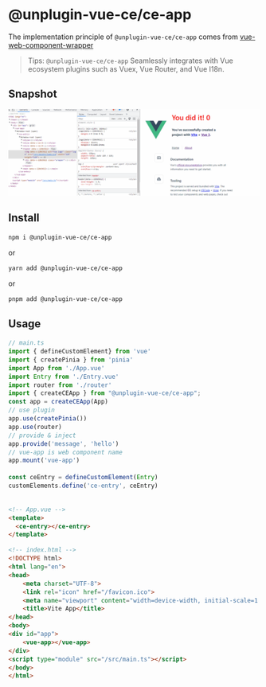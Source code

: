 # @unplugin-vue-ce/ce-app

The implementation principle of `@unplugin-vue-ce/ce-app` comes from [vue-web-component-wrapper](https://github.com/EranGrin/vue-web-component-wrapper)

> Tips: `@unplugin-vue-ce/ce-app` Seamlessly integrates with Vue ecosystem plugins such as Vuex, Vue Router, and Vue I18n.

## Snapshot

![ce-app.gif](..%2F..%2Fpublic%2Fce-app.gif)

## Install

```bash
npm i @unplugin-vue-ce/ce-app
```
or
```bash
yarn add @unplugin-vue-ce/ce-app
```
or
```bash
pnpm add @unplugin-vue-ce/ce-app
```

## Usage

```typescript
// main.ts
import { defineCustomElement} from 'vue'
import { createPinia } from 'pinia'
import App from './App.vue'
import Entry from './Entry.vue'
import router from './router'
import { createCEApp } from "@unplugin-vue-ce/ce-app";
const app = createCEApp(App)
// use plugin
app.use(createPinia())
app.use(router)
// provide & inject
app.provide('message', 'hello')
// vue-app is web component name
app.mount('vue-app')

const ceEntry = defineCustomElement(Entry)
customElements.define('ce-entry', ceEntry)
```

```html

<!-- App.vue -->
<template>
  <ce-entry></ce-entry>
</template>

```

```html
<!-- index.html -->
<!DOCTYPE html>
<html lang="en">
<head>
    <meta charset="UTF-8">
    <link rel="icon" href="/favicon.ico">
    <meta name="viewport" content="width=device-width, initial-scale=1.0">
    <title>Vite App</title>
</head>
<body>
<div id="app">
    <vue-app></vue-app>
</div>
<script type="module" src="/src/main.ts"></script>
</body>
</html>

```